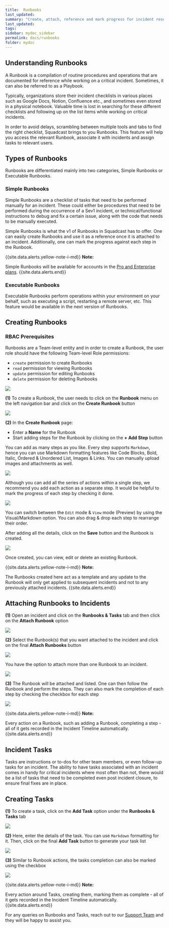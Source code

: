 ```yaml
---
title:  Runbooks
last_updated:
summary: "Create, attach, reference and mark progress for incident resolution using Runbooks"
last_updated:
tags:
sidebar: mydoc_sidebar
permalink: docs/runbooks
folder: mydoc
---
```


## Understanding Runbooks

A Runbook is a compilation of routine procedures and operations that are documented for reference while working on a critical incident. Sometimes, it can also be referred to as a Playbook.

Typically, organizations store their incident checklists in various places such as Google Docs, Notion, Confluence etc., and sometimes even stored in a physical notebook. Valuable time is lost in searching for these different checklists and following up on the list items while working on critical incidents.

In order to avoid delays, scrambling between multiple tools and tabs to find the right checklist, Squadcast brings to you Runbooks. This feature will help you access the relevant Runbook, associate it with incidents and assign tasks to relevant users.

## Types of Runbooks

Runbooks are differentiated mainly into two categories, Simple Runbooks or Executable Runbooks. 

### Simple Runbooks

Simple Runbooks are a checklist of tasks that need to be performed manually for an incident. These could either be procedures that need to be performed during the occurrence of a Sev1 incident, or technical/functional instructions to debug and fix a certain issue, along with the code that needs to be manually executed.

Simple Runbooks is what the v1 of Runbooks in Squadcast has to offer. One can easily create Runbooks and use it as a reference once it is attached to an incident. Additionally, one can mark the progress against each step in the Runbook.

{{site.data.alerts.yellow-note-i-md}}
**Note:**

Simple Runbooks will be available for accounts in the [Pro and Enterprise plans](https://squadcast.com/pricing).
{{site.data.alerts.end}}

### Executable Runbooks

Executable Runbooks perform operations within your environment on your behalf, such as executing a script, restarting a remote server, etc. This feature would be available in the next version of Runbooks.

## Creating Runbooks

### RBAC Prerequisites

Runbooks are a Team-level entity and in order to create a Runbook, the user role should have the following Team-level Role permissions:
- `create` permission to create Runbooks
- `read` permission for viewing Runbooks
- `update` permission for editing Runbooks
- `delete` permission for deleting Runbooks

![](images/Runbook-role-permission.png)

**(1)** To create a Runbook, the user needs to click on the **Runbook** menu on the left navigation bar and click on the **Create Runbook** button

![](images/Runbooks-left-nav.png)

**(2)** In the **Create Runbook** page: 
- Enter a **Name** for the Runbook
- Start adding steps for the Runbook by clicking on the **+ Add Step** button

You can add as many steps as you like. Every step supports `Markdown`, hence you can use Markdown formatting features like Code Blocks, Bold, Italic, Ordered & Unordered List, Images & Links. You can manually upload images and attachments as well.

![](images/create-runbook-md.png)

Although you can add all the series of actions within a single step, we recommend you add each action as a separate step. It would be helpful to mark the progress of each step by checking it done.

![](images/create-runbook-rearrange.png)

You can switch between the `Edit` mode & `View` mode (Preview) by using the Visual/Markdown option. You can also drag & drop each step to rearrange their order.

After adding all the details, click on the **Save** button and the Runbook is created.

![](images/create-runbook-visual.png)

Once created, you can view, edit or delete an existing Runbook.

{{site.data.alerts.yellow-note-i-md}}
**Note:**

The Runbooks created here act as a template and any update to the Runbook will only get applied to subsequent incidents and not to any previously attached incidents.
{{site.data.alerts.end}}

## Attaching Runbooks to Incidents

**(1)** Open an incident and click on the **Runbooks & Tasks**  tab and then click on the **Attach Runbook** option

![](images/incidents-attach-runbooks.png)

**(2)** Select the Runbook(s) that you want attached to the incident and click on the final **Attach Runbooks** button

![](images/attach-runbooks.png)

You have the option to attach more than one Runbook to an incident.

![](images/multiple-runbooks.png)

**(3)** The Runbook will be attached and listed. One can then follow the Runbook and perform the steps. They can also mark the completion of each step by checking the checkbox for each step

![](images/attached-runbooks-expanded-progress.png)

{{site.data.alerts.yellow-note-i-md}}
**Note:**

Every action on a Runbook, such as adding a Runbook, completing a step - all of it gets recorded in the Incident Timeline automatically.
{{site.data.alerts.end}}

## Incident Tasks

Tasks are instructions or to-dos for other team members, or even follow-up tasks for an incident. The ability to have tasks associated with an incident comes in handy for critical incidents where most often than not, there would be a list of tasks that need to be completed even post incident closure, to ensure final fixes are in place.

## Creating Tasks

**(1)** To create a task, click on the **Add Task** option under the **Runbooks & Tasks** tab

![](images/add-task-incident.png)

**(2)** Here, enter the details of the task. You can use `Markdown` formatting for it. Then, click on the final **Add Task** button to generate your task list

![](images/add-task.png)

**(3)** Similar to Runbook actions, the tasks completion can also be marked using the checkbox

![](images/task-added.png)

{{site.data.alerts.yellow-note-i-md}}
**Note:**

Every action around Tasks, creating them, marking them as complete - all of it gets recorded in the Incident Timeline automatically.
{{site.data.alerts.end}}

For any queries on Runbooks and Tasks, reach out to our [Support Team](mailto:support@squadcast.com) and they will be happy to assist you.








